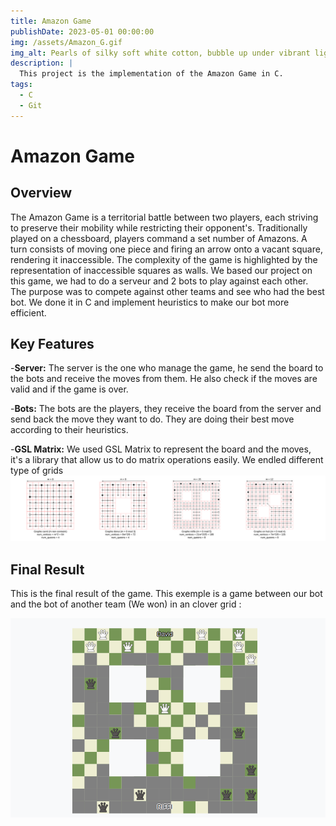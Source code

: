 ```yaml
---
title: Amazon Game
publishDate: 2023-05-01 00:00:00
img: /assets/Amazon_G.gif
img_alt: Pearls of silky soft white cotton, bubble up under vibrant lighting
description: |  
  This project is the implementation of the Amazon Game in C.   
tags:
  - C
  - Git
---
```


  # Amazon Game

  ## Overview
  The Amazon Game is a territorial battle between two players, each striving to preserve their mobility while restricting their opponent's. Traditionally played on a chessboard, players command a set number of Amazons. A turn consists of moving one piece and firing an arrow onto a vacant square, rendering it inaccessible. The complexity of the game is highlighted by the representation of inaccessible squares as walls.
  We based our project on this game, we had to do a serveur and 2 bots to play against each other. The purpose was to compete against other teams and see who had the best bot. We done it in C and implement heuristics to make our bot more efficient.

  ## Key Features
  -**Server:** The server is the one who manage the game, he send the board to the bots and receive the moves from them. He also check if the moves are valid and if the game is over.

  -**Bots:** The bots are the players, they receive the board from the server and send back the move they want to do. They are doing their best move according to their heuristics.

  -**GSL Matrix:** We used GSL Matrix to represent the board and the moves, it's a library that allow us to do matrix operations easily. We endled different type of grids![Grids](../../../../public/assets/Amazon_grid.png)

  ## Final Result
  This is the final result of the game. This exemple is a game between our bot and the bot of another team (We won) in an clover grid :

  ![Game](../../../../public/assets/Clover_Grid.png)

